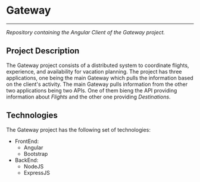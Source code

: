 # Gateway

---

*Repository containing the Angular Client of the Gateway project.*

## Project Description
The Gateway project consists of a distributed system to coordinate flights, experience, and availability for vacation planning. The project has three applications, one being the main Gateway which pulls the information based on the client's activity. The main Gateway pulls information from the other two applications being two APIs. One of them bieng the API providing information about *Flights* and the other one providing *Destinations*.

## Technologies
The Gateway project has the following set of technologies:

- FrontEnd:
  - Angular
  - Bootstrap
- BackEnd:
  - NodeJS
  - ExpressJS
